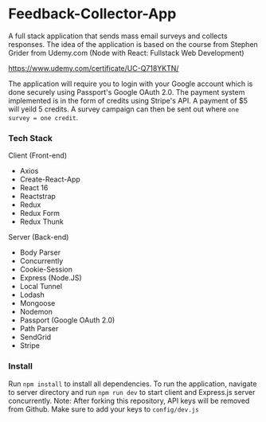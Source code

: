 # Feedback-Collector-App

A full stack application that sends mass email surveys and collects responses. The idea of the application is based on the course from Stephen Grider from Udemy.com (Node with React: Fullstack Web Development)

https://www.udemy.com/certificate/UC-Q718YKTN/

The application will require you to login with your Google account which is done securely using Passport's Google OAuth 2.0. The payment system implemented is in the form of credits using Stripe's API. A payment of $5 will yeild 5 credits. A survey campaign can then be sent out where ```one survey = one credit```.


### Tech Stack

Client (Front-end)
* Axios
* Create-React-App
* React 16
* Reactstrap
* Redux
* Redux Form
* Redux Thunk

Server (Back-end)
* Body Parser
* Concurrently
* Cookie-Session
* Express (Node.JS)
* Local Tunnel
* Lodash
* Mongoose
* Nodemon
* Passport (Google OAuth 2.0)
* Path Parser
* SendGrid
* Stripe

### Install
Run ```npm install``` to install all dependencies. To run the application, navigate to server directory and run ```npm run dev``` to start client and Express.js server concurrently.
Note: After forking this repository, API keys will be removed from Github. Make sure to add your keys to ```config/dev.js```








